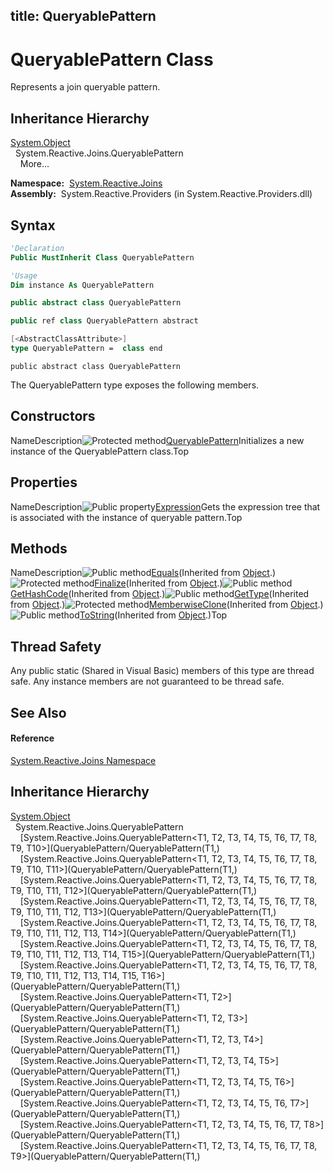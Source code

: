 title: QueryablePattern
---
# QueryablePattern Class

Represents a join queryable pattern.

## Inheritance Hierarchy

[System.Object](https://msdn.microsoft.com/en-us/library/e5kfa45b)  
  System.Reactive.Joins.QueryablePattern  
    More...

**Namespace:**  [System.Reactive.Joins](System.Reactive.Joins/System.Reactive.Joins)  
**Assembly:**  System.Reactive.Providers (in System.Reactive.Providers.dll)

## Syntax

```vb
'Declaration
Public MustInherit Class QueryablePattern
```

```vb
'Usage
Dim instance As QueryablePattern
```

```csharp
public abstract class QueryablePattern
```

```c++
public ref class QueryablePattern abstract
```

```fsharp
[<AbstractClassAttribute>]
type QueryablePattern =  class end
```

```jscript
public abstract class QueryablePattern
```

The QueryablePattern type exposes the following members.

## Constructors

NameDescription![Protected method](https://reactiveui.net/assets/img/Hh303103.protmethod(en-us,VS.103).gif "Protected method")[QueryablePattern](https://msdn.microsoft.com/en-us/library/m:system.reactive.joins.queryablepattern.#ctor(system.linq.expressions.expression)(v=VS.103))Initializes a new instance of the QueryablePattern class.Top

## Properties

NameDescription![Public property](https://reactiveui.net/assets/img/Hh211972.pubproperty(en-us,VS.103).gif "Public property")[Expression](Expression/QueryablePattern.Expression)Gets the expression tree that is associated with the instance of queryable pattern.Top

## Methods

NameDescription![Public method](https://reactiveui.net/assets/img/Hh303103.pubmethod(en-us,VS.103).gif "Public method")[Equals](https://msdn.microsoft.com/en-us/library/m:system.object.equals(system.object)(v=VS.103))(Inherited from [Object](https://msdn.microsoft.com/en-us/library/e5kfa45b).)![Protected method](https://reactiveui.net/assets/img/Hh303103.protmethod(en-us,VS.103).gif "Protected method")[Finalize](https://msdn.microsoft.com/en-us/library/4k87zsw7)(Inherited from [Object](https://msdn.microsoft.com/en-us/library/e5kfa45b).)![Public method](https://reactiveui.net/assets/img/Hh303103.pubmethod(en-us,VS.103).gif "Public method")[GetHashCode](https://msdn.microsoft.com/en-us/library/zdee4b3y)(Inherited from [Object](https://msdn.microsoft.com/en-us/library/e5kfa45b).)![Public method](https://reactiveui.net/assets/img/Hh303103.pubmethod(en-us,VS.103).gif "Public method")[GetType](https://msdn.microsoft.com/en-us/library/dfwy45w9)(Inherited from [Object](https://msdn.microsoft.com/en-us/library/e5kfa45b).)![Protected method](https://reactiveui.net/assets/img/Hh303103.protmethod(en-us,VS.103).gif "Protected method")[MemberwiseClone](https://msdn.microsoft.com/en-us/library/57ctke0a)(Inherited from [Object](https://msdn.microsoft.com/en-us/library/e5kfa45b).)![Public method](https://reactiveui.net/assets/img/Hh303103.pubmethod(en-us,VS.103).gif "Public method")[ToString](https://msdn.microsoft.com/en-us/library/7bxwbwt2)(Inherited from [Object](https://msdn.microsoft.com/en-us/library/e5kfa45b).)Top

## Thread Safety

Any public static (Shared in Visual Basic) members of this type are thread safe. Any instance members are not guaranteed to be thread safe.

## See Also

#### Reference

[System.Reactive.Joins Namespace](System.Reactive.Joins/System.Reactive.Joins)

## Inheritance Hierarchy

[System.Object](https://msdn.microsoft.com/en-us/library/e5kfa45b)  
  System.Reactive.Joins.QueryablePattern  
    [System.Reactive.Joins.QueryablePattern\<T1, T2, T3, T4, T5, T6, T7, T8, T9, T10\>](QueryablePattern/QueryablePattern(T1,)  
    [System.Reactive.Joins.QueryablePattern\<T1, T2, T3, T4, T5, T6, T7, T8, T9, T10, T11\>](QueryablePattern/QueryablePattern(T1,)  
    [System.Reactive.Joins.QueryablePattern\<T1, T2, T3, T4, T5, T6, T7, T8, T9, T10, T11, T12\>](QueryablePattern/QueryablePattern(T1,)  
    [System.Reactive.Joins.QueryablePattern\<T1, T2, T3, T4, T5, T6, T7, T8, T9, T10, T11, T12, T13\>](QueryablePattern/QueryablePattern(T1,)  
    [System.Reactive.Joins.QueryablePattern\<T1, T2, T3, T4, T5, T6, T7, T8, T9, T10, T11, T12, T13, T14\>](QueryablePattern/QueryablePattern(T1,)  
    [System.Reactive.Joins.QueryablePattern\<T1, T2, T3, T4, T5, T6, T7, T8, T9, T10, T11, T12, T13, T14, T15\>](QueryablePattern/QueryablePattern(T1,)  
    [System.Reactive.Joins.QueryablePattern\<T1, T2, T3, T4, T5, T6, T7, T8, T9, T10, T11, T12, T13, T14, T15, T16\>](QueryablePattern/QueryablePattern(T1,)  
    [System.Reactive.Joins.QueryablePattern\<T1, T2\>](QueryablePattern/QueryablePattern(T1,)  
    [System.Reactive.Joins.QueryablePattern\<T1, T2, T3\>](QueryablePattern/QueryablePattern(T1,)  
    [System.Reactive.Joins.QueryablePattern\<T1, T2, T3, T4\>](QueryablePattern/QueryablePattern(T1,)  
    [System.Reactive.Joins.QueryablePattern\<T1, T2, T3, T4, T5\>](QueryablePattern/QueryablePattern(T1,)  
    [System.Reactive.Joins.QueryablePattern\<T1, T2, T3, T4, T5, T6\>](QueryablePattern/QueryablePattern(T1,)  
    [System.Reactive.Joins.QueryablePattern\<T1, T2, T3, T4, T5, T6, T7\>](QueryablePattern/QueryablePattern(T1,)  
    [System.Reactive.Joins.QueryablePattern\<T1, T2, T3, T4, T5, T6, T7, T8\>](QueryablePattern/QueryablePattern(T1,)  
    [System.Reactive.Joins.QueryablePattern\<T1, T2, T3, T4, T5, T6, T7, T8, T9\>](QueryablePattern/QueryablePattern(T1,)
